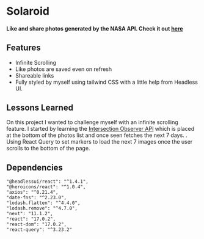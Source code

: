 # Solaroid

#### Like and share photos generated by the NASA API. Check it out [here](https://solaroid.jamiekaram.dev)

## Features

- Infinite Scrolling
- Like photos are saved even on refresh
- Shareable links
- Fully styled by myself using tailwind CSS with a little help from Headless UI.

## Lessons Learned

On this project I wanted to challenge myself with an infinite scrolling feature. I started by learning the [Intersection Observer API](https://developer.mozilla.org/fr/docs/Web/API/Intersection_Observer_API) which is placed at the bottom of the photos list and once seen fetches the next 7 days. . Using React Query to set markers to load the next 7 images once the user scrolls to the bottom of the page.

## Dependencies

    "@headlessui/react": "^1.4.1",
    "@heroicons/react": "^1.0.4",
    "axios": "^0.21.4",
    "date-fns": "^2.23.0",
    "lodash.flatten": "^4.4.0",
    "lodash.remove": "^4.7.0",
    "next": "11.1.2",
    "react": "17.0.2",
    "react-dom": "17.0.2",
    "react-query": "^3.23.2"
